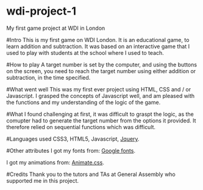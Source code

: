 # wdi-project-1
My first game project at WDI in London

#Intro
This is my first game on WDI London. It is an educational game, to learn addition and subtraction. It was based on an interactive game that I used to play with students at the school where I used to teach.

#How to play
A target number is set by the computer, and using the buttons on the screen, you need to reach the target number using either addition or subtraction, in the time specified.

#What went well
This was my first ever project using HTML, CSS and / or Javascript. I grasped the concepts of Javascript well, and am pleased with the functions and my understanding of the logic of the game.

#What I found challenging
at first, it was difficult to graspt the logic, as the comupter had to generate the target number from the options it provided. It therefore relied on sequential functions which was difficult.

#Languages used
CSS3, HTML5, Javascript, [Jquery](https://code.jquery.com/jquery-3.2.1.js).

#Other attributes
I got my fonts from: [Google fonts](https://fonts.googleapis.com/css?family=Montserrat:300,400,500,700,800).

I got my animations from: [Animate.css](https://daneden.github.io/animate.css/).

#Credits
Thank you to the tutors and TAs at General Assembly who supported me in this project.